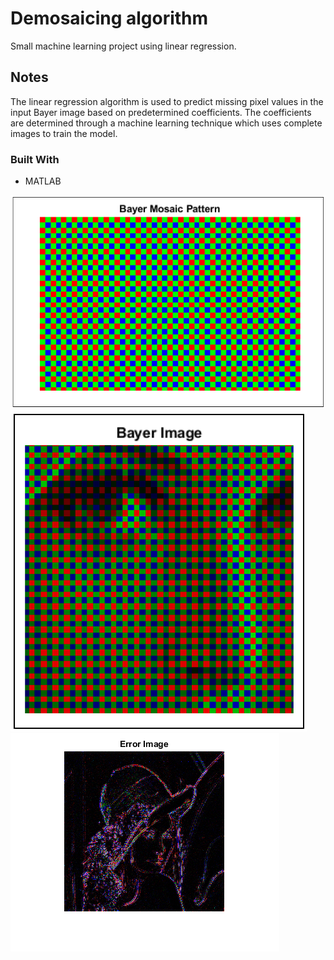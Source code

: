 # Demosaicing algorithm
Small machine learning project using linear regression. 

## Notes
The linear regression algorithm is used to predict missing pixel values in the input Bayer image based on predetermined coefficients. The coefficients are determined through a machine learning technique which uses complete images to train the model.

### Built With
* MATLAB

![Capture1](/Capture1.png)
![Capture2](/Capture2.png)
![Capture3](/Capture3.png)